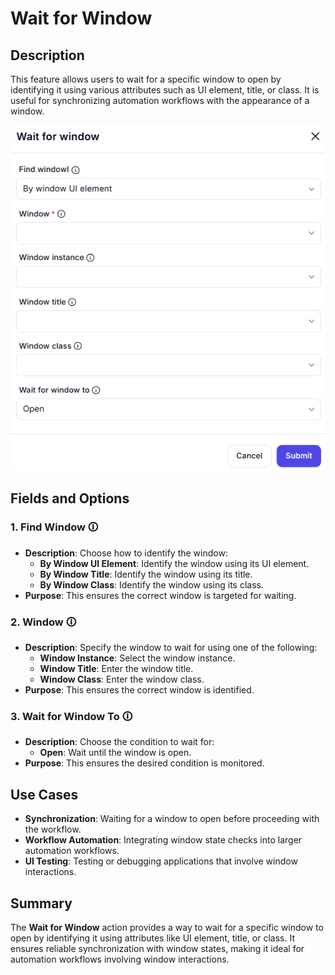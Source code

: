 # Wait for Window  

## Description

This feature allows users to wait for a specific window to open by identifying it using various attributes such as UI element, title, or class. It is useful for synchronizing automation workflows with the appearance of a window.  

![Wait for Window](wait-for-window.png)  

## Fields and Options  

### 1. **Find Window** 🛈

- **Description**: Choose how to identify the window:  
  - **By Window UI Element**: Identify the window using its UI element.  
  - **By Window Title**: Identify the window using its title.  
  - **By Window Class**: Identify the window using its class.  
- **Purpose**: This ensures the correct window is targeted for waiting.  

### 2. **Window** 🛈

- **Description**: Specify the window to wait for using one of the following:  
  - **Window Instance**: Select the window instance.  
  - **Window Title**: Enter the window title.  
  - **Window Class**: Enter the window class.  
- **Purpose**: This ensures the correct window is identified.  

### 3. **Wait for Window To** 🛈

- **Description**: Choose the condition to wait for:  
  - **Open**: Wait until the window is open.  
- **Purpose**: This ensures the desired condition is monitored.

## Use Cases

- **Synchronization**: Waiting for a window to open before proceeding with the workflow.  
- **Workflow Automation**: Integrating window state checks into larger automation workflows.  
- **UI Testing**: Testing or debugging applications that involve window interactions.  

## Summary

The **Wait for Window** action provides a way to wait for a specific window to open by identifying it using attributes like UI element, title, or class. It ensures reliable synchronization with window states, making it ideal for automation workflows involving window interactions.
